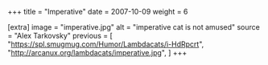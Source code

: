 +++
title = "Imperative"
date = 2007-10-09
weight = 6

[extra]
image = "imperative.jpg"
alt = "imperative cat is not amused"
source = "Alex Tarkovsky"
previous = [
  "https://spl.smugmug.com/Humor/Lambdacats/i-HdRpcrt",
  "http://arcanux.org/lambdacats/imperative.jpg",
]
+++
